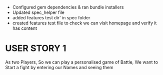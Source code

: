 - Configured gem dependencies & ran bundle installers
- Updated spec_helper file
- added features test dir' in spec folder
- created features test file to check we can visit homepage and verify it has content

# USER STORY 1
As two Players,
So we can play a personalised game of Battle,
We want to Start a fight by entering our Names and seeing them